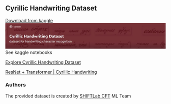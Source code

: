 ## Cyrillic Handwriting Dataset
[Download from kaggle](https://www.kaggle.com/constantinwerner/cyrillic-handwriting-dataset)
![Image](dataset.jpg)
See kaggle notebooks 

[Explore Cyrillic Handwriting Dataset](https://www.kaggle.com/constantinwerner/explore-cyrillic-handwriting-dataset) 

[ResNet + Transformer | Cyrillic Handwriting](https://www.kaggle.com/constantinwerner/resnet-transformer-cyrillic-handwriting) 




### Authors
The provided dataset is created by [SHIFTLab CFT]( https://team.cft.ru/start/lab) ML Team


